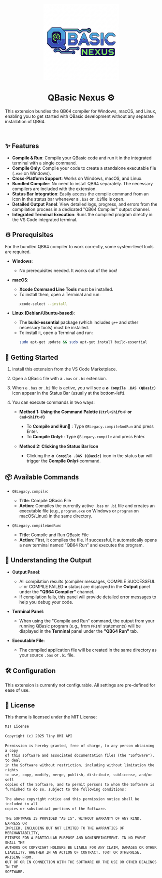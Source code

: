 <div align="center">
  <img src="/image/QBasicNexus.png" alt="QBasicNexus Icon" width="250" height="250" />
</div>
<div align="center">
  <h1>QBasic Nexus ⚙️</h1>
</div>

<p>
This extension bundles the QB64 compiler for Windows, macOS, and Linux, enabling you to get started with QBasic development without any separate installation of QB64.
</p>

<br>
 <!-- You can replace this with a real screenshot of the extension in action -->

## ✨ Features

*   **Compile & Run**: Compile your QBasic code and run it in the integrated terminal with a single command.
*   **Compile Only**: Compile your code to create a standalone executable file (`.exe` on Windows).
*   **Cross-Platform Support**: Works on Windows, macOS, and Linux.
*   **Bundled Compiler**: No need to install QB64 separately. The necessary compilers are included with the extension.
*   **Status Bar Integration**: Easily access the compile command from an icon in the status bar whenever a `.bas` or `.bi`file is open.
*   **Detailed Output Panel**: View detailed logs, progress, and errors from the compilation process in a dedicated "QB64 Compiler" output channel.
*   **Integrated Terminal Execution**: Runs the compiled program directly in the VS Code integrated terminal.

## ⚙️ Prerequisites

For the bundled QB64 compiler to work correctly, some system-level tools are required.

*   **Windows**:
    *   No prerequisites needed. It works out of the box!

*   **macOS**:
    *   **Xcode Command Line Tools** must be installed.
    *   To install them, open a Terminal and run:
        ```sh
        xcode-select --install
        ```

*   **Linux (Debian/Ubuntu-based)**:
    *   The **build-essential** package (which includes `g++` and other necessary tools) must be installed.
    *   To install it, open a Terminal and run:
        ```sh
        sudo apt-get update && sudo apt-get install build-essential
        ```

## 🚀 Getting Started

1.  Install this extension from the VS Code Marketplace.
2.  Open a QBasic file with a `.bas` or `.bi`  extension.
3.  When a `.bas` or `.bi` file is active, you will see a **`🔥 Compile .BAS (QBasic)`** icon appear in the Status Bar (usually at the bottom-left).
4.  You can execute commands in two ways:

    *   **Method 1: Using the Command Palette (`Ctrl+Shift+P` or `Cmd+Shift+P`)**
        *   To **Compile and Run🚀** : Type `QBLegacy.compileAndRun` and press Enter.
        *   To **Compile Only🌀** : Type `QBLegacy.compile` and press Enter.

    *   **Method 2: Clicking the Status Bar Icon**
        *   Clicking the **`🔥 Compile .BAS (QBasic)`** icon in the status bar will trigger the **Compile Only🌀** command.

## 📦 Available Commands

*   `QBLegacy.compile`:
    *   **Title**: Compile QBasic File
    *   **Action**: Compiles the currently active `.bas` or `.bi` file and creates an executable file (e.g., `program.exe` on Windows or `program` on macOS/Linux) in the same directory.

*   `QBLegacy.compileAndRun`:
    *   **Title**: Compile and Run QBasic File
    *   **Action**: First, it compiles the file. If successful, it automatically opens a new terminal named "QB64 Run" and executes the program.

## 📄 Understanding the Output

*   **Output Panel**:
    *   All compilation results (compiler messages, COMPILE SUCCESSFUL `✅` or COMPILE FAILED `❌` status) are displayed in the **Output** panel under the **"QB64 Compiler"** channel.
    *   If compilation fails, this panel will provide detailed error messages to help you debug your code.

*   **Terminal Panel**:
    *   When using the "Compile and Run" command, the output from your running QBasic program (e.g., from `PRINT` statements) will be displayed in the **Terminal** panel under the **"QB64 Run"** tab.

*   **Executable File**:
    *   The compiled application file will be created in the same directory as your source `.bas` or `.bi` file.

## 🛠️ Configuration

This extension is currently not configurable. All settings are pre-defined for ease of use.

## 📄 License

This theme is licensed under the MIT License:


```
MIT License

Copyright (c) 2025 Tiny BMI API

Permission is hereby granted, free of charge, to any person obtaining a copy
of this software and associated documentation files (the "Software"), to deal
in the Software without restriction, including without limitation the rights
to use, copy, modify, merge, publish, distribute, sublicense, and/or sell
copies of the Software, and to permit persons to whom the Software is
furnished to do so, subject to the following conditions:

The above copyright notice and this permission notice shall be included in all
copies or substantial portions of the Software.

THE SOFTWARE IS PROVIDED "AS IS", WITHOUT WARRANTY OF ANY KIND, EXPRESS OR
IMPLIED, INCLUDING BUT NOT LIMITED TO THE WARRANTIES OF MERCHANTABILITY,
FITNESS FOR A PARTICULAR PURPOSE AND NONINFRINGEMENT. IN NO EVENT SHALL THE
AUTHORS OR COPYRIGHT HOLDERS BE LIABLE FOR ANY CLAIM, DAMAGES OR OTHER
LIABILITY, WHETHER IN AN ACTION OF CONTRACT, TORT OR OTHERWISE, ARISING FROM,
OUT OF OR IN CONNECTION WITH THE SOFTWARE OR THE USE OR OTHER DEALINGS IN THE
SOFTWARE.
```